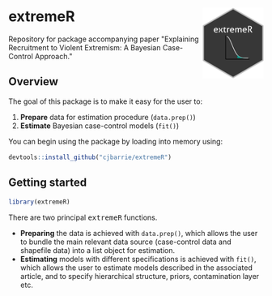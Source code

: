# extremeR <img src="man/figures/hex.png" align="right" width="120"/>

Repository for package accompanying paper "Explaining Recruitment to Violent Extremism: A Bayesian Case-Control Approach."

## Overview

The goal of this package is to make it easy for the user to:

1.  **Prepare** data for estimation procedure (`data.prep()`)
2.  **Estimate** Bayesian case-control models (`fit()`)

You can begin using the package by loading into memory using:

``` r
devtools::install_github("cjbarrie/extremeR")
```

## Getting started

``` r
library(extremeR)
```

There are two principal <tt>extremeR</tt> functions.

-   **Preparing** the data is achieved with `data.prep()`, which allows the user to bundle the main relevant data source (case-control data and shapefile data) into a list object for estimation.
-   **Estimating** models with different specifications is achieved with `fit()`, which allows the user to estimate models described in the associated article, and to specify hierarchical structure, priors, contamination layer etc.

